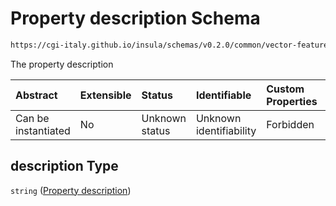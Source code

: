 # Property description Schema

```txt
https://cgi-italy.github.io/insula/schemas/v0.2.0/common/vector-feature-property.schema.json#/$defs/common/properties/description
```

The property description

| Abstract            | Extensible | Status         | Identifiable            | Custom Properties | Additional Properties | Access Restrictions | Defined In                                                                                                         |
| :------------------ | :--------- | :------------- | :---------------------- | :---------------- | :-------------------- | :------------------ | :----------------------------------------------------------------------------------------------------------------- |
| Can be instantiated | No         | Unknown status | Unknown identifiability | Forbidden         | Allowed               | none                | [vector-feature-property.schema.json\*](schemas/common/vector-feature-property.schema.json "open original schema") |

## description Type

`string` ([Property description](vector-feature-property-defs-vector-feature-property-common-attributes-properties-property-description.md))
